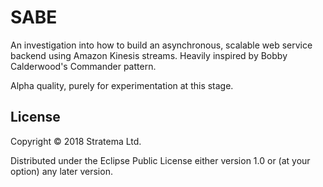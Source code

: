 # SABE

An investigation into how to build an asynchronous, scalable web
service backend using Amazon Kinesis streams. Heavily inspired by
Bobby Calderwood's Commander pattern.

Alpha quality, purely for experimentation at this stage.

## License

Copyright © 2018 Stratema Ltd.

Distributed under the Eclipse Public License either version 1.0 or (at
your option) any later version.
